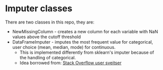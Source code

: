 # Imputer classes


There are two classes in this repo, they are:
* NewMissingColumn - creates a new column for each variable with NaN values above the cutoff threshold
* DataFrameImputer - imputes the most frequent value for categorical, user choice (mean, median, mode) for continuous.
  * This is implemented differently from sklearn's imputer because of the handling of categorical.
  * Idea borrowed from: [Stack Overflow user sveitser](https://stackoverflow.com/questions/25239958/impute-categorical-missing-values-in-scikit-learn)
 
 
